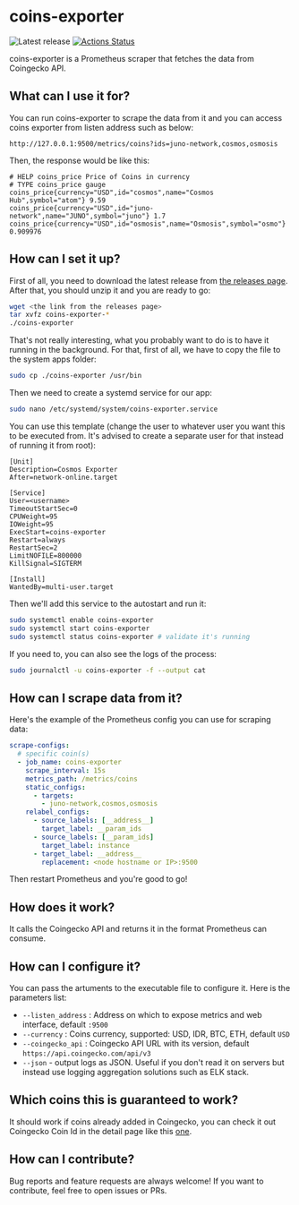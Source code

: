 # coins-exporter

![Latest release](https://img.shields.io/github/v/release/s16rv/coins-exporter)
[![Actions Status](https://github.com/s16rv/coins-exporter/workflows/test/badge.svg)](https://github.com/s16rv/coins-exporter/actions)

coins-exporter is a Prometheus scraper that fetches the data from Coingecko API.

## What can I use it for?

You can run coins-exporter to scrape the data from it and you can access coins exporter from listen address such as below:
```
http://127.0.0.1:9500/metrics/coins?ids=juno-network,cosmos,osmosis
```
Then, the response would be like this:
```
# HELP coins_price Price of Coins in currency
# TYPE coins_price gauge
coins_price{currency="USD",id="cosmos",name="Cosmos Hub",symbol="atom"} 9.59
coins_price{currency="USD",id="juno-network",name="JUNO",symbol="juno"} 1.7
coins_price{currency="USD",id="osmosis",name="Osmosis",symbol="osmo"} 0.909976
```

## How can I set it up?

First of all, you need to download the latest release from [the releases page](https://github.com/s16rv/coins-exporter/releases/). After that, you should unzip it and you are ready to go:

```sh
wget <the link from the releases page>
tar xvfz coins-exporter-*
./coins-exporter
```

That's not really interesting, what you probably want to do is to have it running in the background. For that, first of all, we have to copy the file to the system apps folder:

```sh
sudo cp ./coins-exporter /usr/bin
```

Then we need to create a systemd service for our app:

```sh
sudo nano /etc/systemd/system/coins-exporter.service
```

You can use this template (change the user to whatever user you want this to be executed from. It's advised to create a separate user for that instead of running it from root):

```
[Unit]
Description=Cosmos Exporter
After=network-online.target

[Service]
User=<username>
TimeoutStartSec=0
CPUWeight=95
IOWeight=95
ExecStart=coins-exporter
Restart=always
RestartSec=2
LimitNOFILE=800000
KillSignal=SIGTERM

[Install]
WantedBy=multi-user.target
```

Then we'll add this service to the autostart and run it:

```sh
sudo systemctl enable coins-exporter
sudo systemctl start coins-exporter
sudo systemctl status coins-exporter # validate it's running
```

If you need to, you can also see the logs of the process:

```sh
sudo journalctl -u coins-exporter -f --output cat
```

## How can I scrape data from it?

Here's the example of the Prometheus config you can use for scraping data:

```yaml
scrape-configs:
  # specific coin(s)
  - job_name: coins-exporter
    scrape_interval: 15s
    metrics_path: /metrics/coins
    static_configs:
      - targets:
        - juno-network,cosmos,osmosis
    relabel_configs:
      - source_labels: [__address__]
        target_label: __param_ids
      - source_labels: [__param_ids]
        target_label: instance
      - target_label: __address__
        replacement: <node hostname or IP>:9500
```

Then restart Prometheus and you're good to go!

## How does it work?

It calls the Coingecko API and returns it in the format Prometheus can consume.

## How can I configure it?

You can pass the artuments to the executable file to configure it. Here is the parameters list:

- `--listen_address` : Address on which to expose metrics and web interface, default `:9500`
- `--currency` : Coins currency, supported: USD, IDR, BTC, ETH, default `USD` 
- `--coingecko_api` : Coingecko API URL with its version, default `https://api.coingecko.com/api/v3`
- `--json` - output logs as JSON. Useful if you don't read it on servers but instead use logging aggregation solutions such as ELK stack.

## Which coins this is guaranteed to work?

It should work if coins already added in Coingecko, you can check it out Coingecko Coin Id in the detail page like this [one](https://www.coingecko.com/en/coins/cosmos-hub).

## How can I contribute?

Bug reports and feature requests are always welcome! If you want to contribute, feel free to open issues or PRs.
